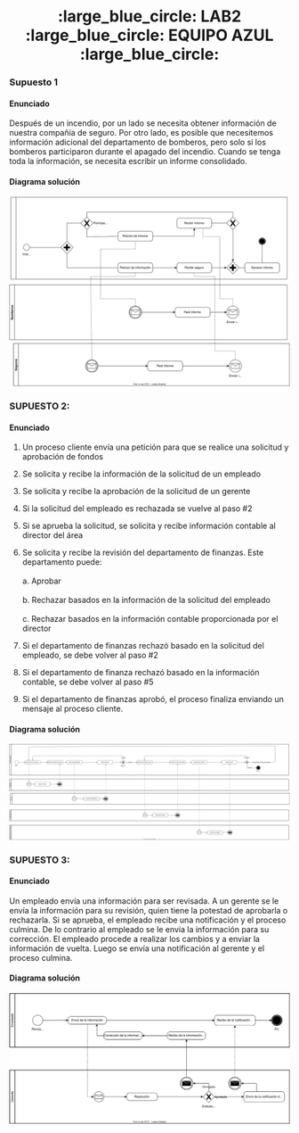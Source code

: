 <center> <h1> :large_blue_circle: LAB2 :large_blue_circle: EQUIPO AZUL :large_blue_circle: </h1></center>

### Supuesto 1

#### Enunciado

Después de un incendio, por un lado se necesita obtener información de nuestra compañía de seguro. Por otro lado, es posible que necesitemos información adicional del departamento de bomberos, pero solo si los bomberos participaron durante el apagado del incendio. Cuando se tenga toda la información, se necesita escribir un informe consolidado.

#### Diagrama solución

<img src=./svgs/supuesto1.svg>

### SUPUESTO 2:

#### Enunciado

1. Un proceso cliente envía una petición para que se realice una solicitud y aprobación de fondos

2. Se solicita y recibe la información de la solicitud de un empleado

3. Se solicita y recibe la aprobación de la solicitud de un gerente
4. Si la solicitud del empleado es rechazada se vuelve al paso #2
5. Si se aprueba la solicitud, se solicita y recibe información contable al director del área
6. Se solicita y recibe la revisión del departamento de finanzas. Este departamento puede:<br>
<br>a. Aprobar<br>
<br>b. Rechazar basados en la información de la solicitud del empleado<br>
<br>c. Rechazar basados en la información contable proporcionada por el director

7. Si el departamento de finanzas rechazó basado en la solicitud del empleado, se debe volver al paso #2
8. Si el departamento de finanza rechazó basado en la información contable, se debe volver al paso #5
9. Si el departamento de finanzas aprobó, el proceso finaliza enviando un mensaje al proceso cliente.

#### Diagrama solución

<img src=./svgs/supuesto2.svg>

### SUPUESTO 3:

#### Enunciado

Un empleado envía una información para ser revisada. A un gerente se le envía la información para su revisión, quien tiene la potestad de aprobarla o rechazarla. Si se aprueba, el empleado recibe una notificación y el proceso culmina. De lo contrario al empleado se le envía la información para su corrección. El empleado procede a realizar los cambios y a enviar la información de vuelta. Luego se envía una notificación al gerente y el proceso culmina.

#### Diagrama solución

<img src=./svgs/supuesto3.svg>